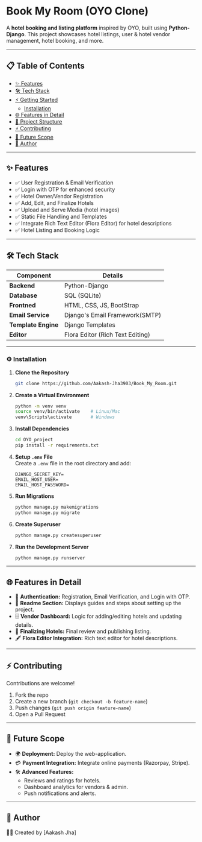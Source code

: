 # Book My Room (OYO Clone)

A **hotel booking and listing platform** inspired by OYO, built using **Python-Django**. This project showcases hotel listings, user & hotel vendor management, hotel booking, and more.

---

## 📋 Table of Contents
- [✨ Features](#features)
- [🛠️ Tech Stack](#tech-stack)
- [⚡️ Getting Started](#getting-started)
  - [Installation](#installation)
- [🌐 Features in Detail](#features-in-detail)
- [📁 Project Structure](#project-structure)
- [⚡️ Contributing](#contributing)
- [🌱 Future Scope](#future-scope)
- [👥 Author](#author)

---

## ✨ Features
- ✅ User Registration & Email Verification  
- ✅ Login with OTP for enhanced security  
- ✅ Hotel Owner/Vendor Registration  
- ✅ Add, Edit, and Finalize Hotels  
- ✅ Upload and Serve Media (hotel images)  
- ✅ Static File Handling and Templates  
- ✅ Integrate Rich Text Editor (Flora Editor) for hotel descriptions  
- ✅ Hotel Listing and Booking Logic  

---

## 🛠️ Tech Stack
| Component          | Details                          |
|--------------------|----------------------------------|
| **Backend**        | Python-Django                    |
| **Database**       | SQL (SQLite)                     |
| **Frontned**       | HTML, CSS, JS, BootStrap         |
| **Email Service**  | Django's Email Framework(SMTP)   |
| **Template Engine**| Django Templates                 |
| **Editor**         | Flora Editor (Rich Text Editing) |


---

### ⚙️ Installation
1. **Clone the Repository**  
    ```bash
    git clone https://github.com/Aakash-Jha3903/Book_My_Room.git
    ```

2. **Create a Virtual Environment**  
    ```bash
    python -m venv venv
    source venv/bin/activate    # Linux/Mac
    venv\Scripts\activate       # Windows
    ```

3. **Install Dependencies**  
    ```bash
    cd OYO_project
    pip install -r requirements.txt
    ```

4. **Setup `.env` File**  
    Create a `.env` file in the root directory and add:

    ```
    DJANGO_SECRET_KEY=
    EMAIL_HOST_USER=
    EMAIL_HOST_PASSWORD=
    ```

5. **Run Migrations**  
    ```bash
    python manage.py makemigrations
    python manage.py migrate
    ```

6. **Create Superuser**  
    ```bash
    python manage.py createsuperuser
    ```

7. **Run the Development Server**  
    ```bash
    python manage.py runserver
    ```

---

## 🌐 Features in Detail
- 🔐 **Authentication:** Registration, Email Verification, and Login with OTP.
- 🏨 **Readme Section:** Displays guides and steps about setting up the project.
- 🗄️ **Vendor Dashboard:** Logic for adding/editing hotels and updating details.
- 📃 **Finalizing Hotels:** Final review and publishing listing.
- 🖋️ **Flora Editor Integration:** Rich text editor for hotel descriptions.


---


## ⚡️ Contributing
Contributions are welcome!  
1. Fork the repo  
2. Create a new branch (`git checkout -b feature-name`)  
3. Push changes (`git push origin feature-name`)  
4. Open a Pull Request  

---

## 🌱 Future Scope
- 🌍 **Deployment:** Deploy the web-application.
- 💳 **Payment Integration:** Integrate online payments (Razorpay, Stripe).
- 🛠️ **Advanced Features:** 
  - Reviews and ratings for hotels.
  - Dashboard analytics for vendors & admin.
  - Push notifications and alerts.


---

## 👥 Author
👨‍💻 Created by [Aakash Jha]
